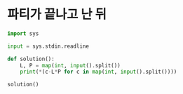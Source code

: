 # 파티가 끝나고 난 뒤

```python
import sys

input = sys.stdin.readline

def solution():
    L, P = map(int, input().split())
    print(*(c-L*P for c in map(int, input().split())))

solution()
```


